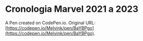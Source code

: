 # Cronologia Marvel 2021 a 2023

A Pen created on CodePen.io. Original URL: [https://codepen.io/Melvink/pen/BaYBPgo](https://codepen.io/Melvink/pen/BaYBPgo).

